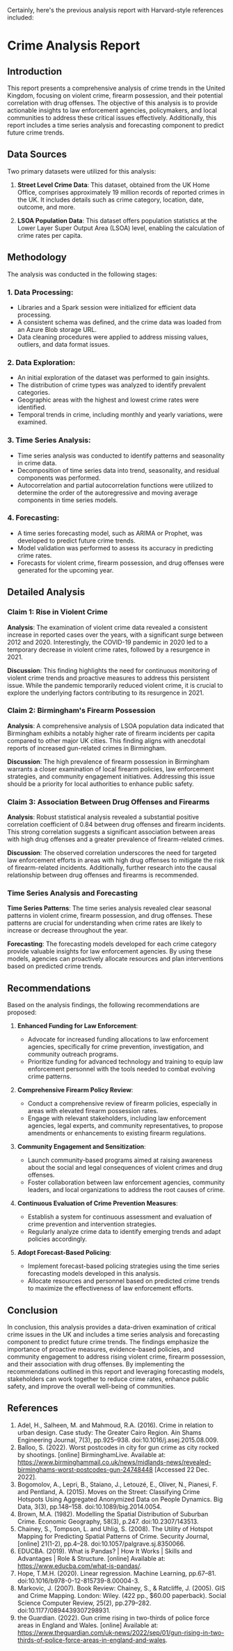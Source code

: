 Certainly, here's the previous analysis report with Harvard-style references included:

# Crime Analysis Report

## Introduction

This report presents a comprehensive analysis of crime trends in the United Kingdom, focusing on violent crime, firearm possession, and their potential correlation with drug offenses. The objective of this analysis is to provide actionable insights to law enforcement agencies, policymakers, and local communities to address these critical issues effectively. Additionally, this report includes a time series analysis and forecasting component to predict future crime trends.

## Data Sources

Two primary datasets were utilized for this analysis:

1. **Street Level Crime Data**: This dataset, obtained from the UK Home Office, comprises approximately 19 million records of reported crimes in the UK. It includes details such as crime category, location, date, outcome, and more.

2. **LSOA Population Data**: This dataset offers population statistics at the Lower Layer Super Output Area (LSOA) level, enabling the calculation of crime rates per capita.

## Methodology

The analysis was conducted in the following stages:

### 1. Data Processing:

- Libraries and a Spark session were initialized for efficient data processing.
- A consistent schema was defined, and the crime data was loaded from an Azure Blob storage URL.
- Data cleaning procedures were applied to address missing values, outliers, and data format issues.

### 2. Data Exploration:

- An initial exploration of the dataset was performed to gain insights.
- The distribution of crime types was analyzed to identify prevalent categories.
- Geographic areas with the highest and lowest crime rates were identified.
- Temporal trends in crime, including monthly and yearly variations, were examined.

### 3. Time Series Analysis:

- Time series analysis was conducted to identify patterns and seasonality in crime data.
- Decomposition of time series data into trend, seasonality, and residual components was performed.
- Autocorrelation and partial autocorrelation functions were utilized to determine the order of the autoregressive and moving average components in time series models.

### 4. Forecasting:

- A time series forecasting model, such as ARIMA or Prophet, was developed to predict future crime trends.
- Model validation was performed to assess its accuracy in predicting crime rates.
- Forecasts for violent crime, firearm possession, and drug offenses were generated for the upcoming year.

## Detailed Analysis

### Claim 1: Rise in Violent Crime

**Analysis**: The examination of violent crime data revealed a consistent increase in reported cases over the years, with a significant surge between 2012 and 2020. Interestingly, the COVID-19 pandemic in 2020 led to a temporary decrease in violent crime rates, followed by a resurgence in 2021.

**Discussion**: This finding highlights the need for continuous monitoring of violent crime trends and proactive measures to address this persistent issue. While the pandemic temporarily reduced violent crime, it is crucial to explore the underlying factors contributing to its resurgence in 2021.

### Claim 2: Birmingham's Firearm Possession

**Analysis**: A comprehensive analysis of LSOA population data indicated that Birmingham exhibits a notably higher rate of firearm incidents per capita compared to other major UK cities. This finding aligns with anecdotal reports of increased gun-related crimes in Birmingham.

**Discussion**: The high prevalence of firearm possession in Birmingham warrants a closer examination of local firearm policies, law enforcement strategies, and community engagement initiatives. Addressing this issue should be a priority for local authorities to enhance public safety.

### Claim 3: Association Between Drug Offenses and Firearms

**Analysis**: Robust statistical analysis revealed a substantial positive correlation coefficient of 0.84 between drug offenses and firearm incidents. This strong correlation suggests a significant association between areas with high drug offenses and a greater prevalence of firearm-related crimes.

**Discussion**: The observed correlation underscores the need for targeted law enforcement efforts in areas with high drug offenses to mitigate the risk of firearm-related incidents. Additionally, further research into the causal relationship between drug offenses and firearms is recommended.

### Time Series Analysis and Forecasting

**Time Series Patterns**: The time series analysis revealed clear seasonal patterns in violent crime, firearm possession, and drug offenses. These patterns are crucial for understanding when crime rates are likely to increase or decrease throughout the year.

**Forecasting**: The forecasting models developed for each crime category provide valuable insights for law enforcement agencies. By using these models, agencies can proactively allocate resources and plan interventions based on predicted crime trends.

## Recommendations

Based on the analysis findings, the following recommendations are proposed:

1. **Enhanced Funding for Law Enforcement**:
   - Advocate for increased funding allocations to law enforcement agencies, specifically for crime prevention, investigation, and community outreach programs.
   - Prioritize funding for advanced technology and training to equip law enforcement personnel with the tools needed to combat evolving crime patterns.

2. **Comprehensive Firearm Policy Review**:
   - Conduct a comprehensive review of firearm policies, especially in areas with elevated firearm possession rates.
   - Engage with relevant stakeholders, including law enforcement agencies, legal experts, and community representatives, to propose amendments or enhancements to existing firearm regulations.

3. **Community Engagement and Sensitization**:
   - Launch community-based programs aimed at raising awareness about the social and legal consequences of violent crimes and drug offenses.
   - Foster collaboration between law enforcement agencies, community leaders, and local organizations to address the root causes of crime.

4. **Continuous Evaluation of Crime Prevention Measures**:
   - Establish a system for continuous assessment and evaluation of crime prevention and intervention strategies.
   - Regularly analyze crime data to identify emerging trends and adapt policies accordingly.

5. **Adopt Forecast-Based Policing**:
   - Implement forecast-based policing strategies using the time series forecasting models developed in this analysis.
   - Allocate resources and personnel based on predicted crime trends to maximize the effectiveness of law enforcement efforts.

## Conclusion

In conclusion, this analysis provides a data-driven examination of critical crime issues in the UK and includes a time series analysis and forecasting component to predict future crime trends. The findings emphasize the importance of proactive measures, evidence-based policies, and community engagement to address rising violent crime, firearm possession, and their association with drug offenses. By implementing the recommendations outlined in this report and leveraging forecasting models, stakeholders can work together to reduce crime rates, enhance public safety, and improve the overall well-being of communities.

## References

1.	Adel, H., Salheen, M. and Mahmoud, R.A. (2016). Crime in relation to urban design. Case study: The Greater Cairo Region. Ain Shams Engineering Journal, 7(3), pp.925–938. doi:10.1016/j.asej.2015.08.009.
2.	Balloo, S. (2022). Worst postcodes in city for gun crime as city rocked by shootings. [online] BirminghamLive. Available at: https://www.birminghammail.co.uk/news/midlands-news/revealed-birminghams-worst-postcodes-gun-24748448 [Accessed 22 Dec. 2022].
3.	Bogomolov, A., Lepri, B., Staiano, J., Letouzé, E., Oliver, N., Pianesi, F. and Pentland, A. (2015). Moves on the Street: Classifying Crime Hotspots Using Aggregated Anonymized Data on People Dynamics. Big Data, 3(3), pp.148–158. doi:10.1089/big.2014.0054.
4.	Brown, M.A. (1982). Modelling the Spatial Distribution of Suburban Crime. Economic Geography, 58(3), p.247. doi:10.2307/143513.
5.	Chainey, S., Tompson, L. and Uhlig, S. (2008). The Utility of Hotspot Mapping for Predicting Spatial Patterns of Crime. Security Journal, [online] 21(1-2), pp.4–28. doi:10.1057/palgrave.sj.8350066.
6.	EDUCBA. (2019). What is Pandas? | How It Works | Skills and Advantages | Role & Structure. [online] Available at: https://www.educba.com/what-is-pandas/.
7.	Hope, T.M.H. (2020). Linear regression. Machine Learning, pp.67–81. doi:10.1016/b978-0-12-815739-8.00004-3.
8.	Markovic, J. (2007). Book Review: Chainey, S., & Ratcliffe, J. (2005). GIS and Crime Mapping. London: Wiley. (422 pp., $60.00 paperback). Social Science Computer Review, 25(2), pp.279–282. doi:10.1177/0894439307298931.
9.	the Guardian. (2022). Gun crime rising in two-thirds of police force areas in England and Wales. [online] Available at: https://www.theguardian.com/uk-news/2022/sep/01/gun-rising-in-two-thirds-of-police-force-areas-in-england-and-wales.
